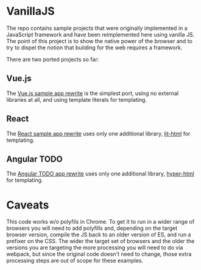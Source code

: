 VanillaJS
=========

The repo contains sample projects that were originally implemented in
a JavaScript framework and have been reimplemented here using vanilla JS.
The point of this project is to show the native power of the browser and to
try to dispel the notion that building for the web requires a framework.

There are two ported projects so far:

Vue.js
------

The [Vue.js sample app rewrite](https://github.com/jcgregorio/vanillajs/tree/master/vue.js)
is the simplest port, using no external libraries at all, and using template
literals for templating.

React
-----

The [React sample app rewrite](https://github.com/jcgregorio/vanillajs/tree/master/react)
uses only one additional library,
[lit-html](https://github.com/PolymerLabs/lit-html) for templating.

Angular TODO
------------

The [Angular TODO app rewrite](https://github.com/jcgregorio/vanillajs/tree/master/angular-todo)
uses only one additional library,
[hyper-html](https://github.com/WebReflection/hyperHTML) for templating.

Caveats
=======

This code works w/o polyfils in Chrome. To get it to run in a wider range of
browsers you will need to add polyfills and, depending on the target browser
version, compile the JS back to an older version of ES, and run a prefixer on
the CSS. The wider the target set of browsers and the older the versions you
are targeting the more processing you will need to do via webpack, but since
the original code doesn't need to change, those extra processing steps are out
of scope for these examples.
